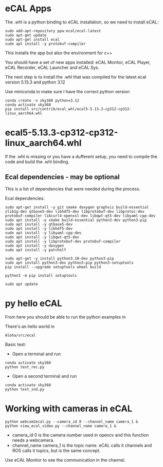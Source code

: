 # eCAL Apps

The .whl is a python binding to eCAL installation, so we need to install eCAL:

```
sudo add-apt-repository ppa:ecal/ecal-latest
sudo apt-get update
sudo apt-get install ecal
sudo apt install -y protobuf-compiler
```

This installs the app but also the environment for c++

You should have a set of new apps installed: eCAL Monitor, eCAL Player, eCAL Recorder, eCAL Launcher and eCAL Sys.

The next step is to install the .whl that was compiled for the latest ecal version 5.13.3 and python 3.12

Use miniconda to make sure I have the correct python version

```
conda create -n sky360 python=3.12
conda activate sky360
pip install src/contrib/ecal_whl/ecal5-5.13.3-cp312-cp312-linux_aarch64.whl
```

# ecal5-5.13.3-cp312-cp312-linux_aarch64.whl

If the .whl is missing or you have a dufferent setup, you need to compile the code and build the .whl binding.

## Ecal dependencies - may be optional
This is a list of dependencies that were needed during the process.

Ecal dependencies:
```
sudo apt-get install -y git cmake doxygen graphviz build-essential zlib1g-dev qtbase5-dev libhdf5-dev libprotobuf-dev libprotoc-dev protobuf-compiler libcurl4-openssl-dev libqwt-qt5-dev libyaml-cpp-dev
sudo apt install -y cmake build-essential python3-dev python3-pip
sudo apt install -y qtbase5-dev
sudo apt install -y libhdf5-dev
sudo apt install -y libyaml-cpp-dev
sudo apt install -y libqwt-qt5-dev
sudo apt install -y libprotobuf-dev protobuf-compiler
sudo apt install -y doxygen
sudo apt install -y patchelf

sudo apt-get -y install python3.10-dev python3-pip
sudo apt install python3-dev python3-pip python3-setuptools
pip install --upgrade setuptools wheel build

python3 -m pip install setuptools

sudo apt update
```

# py hello eCAL
From here you should be able to run the python examples in

There's an hello world in
```
Aloha/src/ecal
```

Basic test:

- Open a terminal and run
```
conda activate sky360
python test_rec.py
```
- Open a second terminal and run
```
conda activate sky360
python test_snd.py
```

# Working with cameras in eCAL

```
python webcam2ecal.py --camera_id 0 --channel_name camera_1 &
python view_ecal_video.py --channel_name camera_1 &
```

- camera_id 0 is the camera number used in opencv and this function needs a webcamera.
- channel_name camera_1 is the topic name. eCAL calls it channels and ROS calls it topics, but is the same concept.

Use eCAL Monitor to see the communication in the channel.
